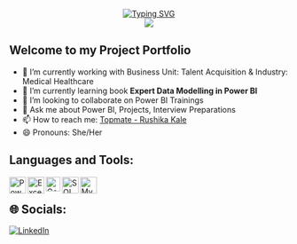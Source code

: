 <p align="center">
<a href="https://github.com/rushika-kale">
    <img src="https://readme-typing-svg.demolab.com?font=Georgia&size=18&duration=2000&pause=100&multiline=true&width=500&height=80&lines=Rushika Kale;Talent Intelligence Consultant+%7C+Power BI+%7C+Excel;SQL+%7C+Technical Trainer" alt="Typing SVG" />
</a>
<br/>
<a href="https://github.com/rushika-kale">
    <img src="https://github-stats-alpha.vercel.app/api?username=rushika-kale&cc=22272e&tc=37BCF6&ic=fff&bc=0000">
</a>
</br>

## Welcome to my Project Portfolio

- 🔭 I’m currently working with Business Unit: Talent Acquisition & Industry: Medical Healthcare
- 🌱 I’m currently learning book <B>Expert Data Modelling in Power BI</B>
- 👯 I’m looking to collaborate on Power BI Trainings 
- 💬 Ask me about Power BI, Projects, Interview Preparations
- 📫 How to reach me: <a href="https://topmate.io/rushika_kale" target="blank">Topmate - Rushika Kale</a>
- 😄 Pronouns: She/Her

<!--
- 🔭 Graduated from Yeshwantrao Chavan College of Engineering, Nagpur
- 🌱 Business Unit: Talent Acquisition & Industry: Medical Healthcare
- 🥅 Goal for 2024: Educate and help 2500+ students to upgrade with their Skills
- 📫 Connect with me at <a href="https://topmate.io/rushika_kale" target="blank">Topmate - Rushika Kale</a>
 - 🤔 I’m looking for help with ...
- ⚡ Fun fact: I didn't know what are YouTube, Facebook, and Instagram until I was 15! -->


## Languages and Tools:

<img align="left" alt="Power BI" width="30px" src="https://www.tekenable.ie/wp-content/uploads/2019/09/PowerBI-Icon-Transparent.png" />
<img align="left" alt="Excel" width="30px" src="https://www.shareicon.net/data/2016/06/24/618244_excel_2000x2000.png" />
<img align="left" alt="Google Sheets" width="26px" src="https://martechwithme.com/wp-content/uploads/2020/12/2000px-Google_Sheets_logo.svg.png" />
<img align="left" alt="SQL Server" width="30px" src="https://cdn.jsdelivr.net/gh/devicons/devicon@latest/icons/microsoftsqlserver/microsoftsqlserver-original-wordmark.svg" />
<img align="left" alt="MySQL" width="30px" src="https://cdn.jsdelivr.net/gh/devicons/devicon@latest/icons/mysql/mysql-original-wordmark.svg" />
<!-- <img align="left" alt="Jupyter Notebook" width="30px" src="https://cdn.jsdelivr.net/gh/devicons/devicon@latest/icons/jupyter/jupyter-original-wordmark.svg" />
<img align="left" alt="UiPath" width="30px" src="https://companieslogo.com/img/orig/PATH-4f96bcbf.png?t=1649160715" />
<img align="left" alt="AWS" width="30px" src="https://cdn.jsdelivr.net/gh/devicons/devicon@latest/icons/amazonwebservices/amazonwebservices-original-wordmark.svg" />
<img align="left" alt="VSCode" width="30px" src="https://cdn.jsdelivr.net/gh/devicons/devicon@latest/icons/vscode/vscode-original-wordmark.svg" />
<img align="left" alt="Visual Basic" width="30px" src="https://cdn.jsdelivr.net/gh/devicons/devicon@latest/icons/visualbasic/visualbasic-original.svg" />
<img align="left" alt="R" width="30px" src="https://cdn.jsdelivr.net/gh/devicons/devicon@latest/icons/r/r-original.svg" />
<img align="left" alt="Tableau" width="30px" src="https://www.svgrepo.com/download/354428/tableau-icon.svg" />
<img align="left" alt="PostgreSQL" width="30px" src="https://cdn.jsdelivr.net/gh/devicons/devicon@latest/icons/postgresql/postgresql-original.svg" />
<img align="left" alt="Azure SQL database" width="30px" src="https://cdn.jsdelivr.net/gh/devicons/devicon@latest/icons/azuresqldatabase/azuresqldatabase-original.svg" />
<img align="left" alt="SQLite" width="30px" src="https://cdn.jsdelivr.net/gh/devicons/devicon@latest/icons/sqlite/sqlite-original.svg" />
<img align="left" alt="Python" width="30px" src="https://cdn.jsdelivr.net/gh/devicons/devicon@latest/icons/python/python-original.svg" />
-->
<br />


## 🌐 Socials:
[![LinkedIn](https://img.shields.io/badge/LinkedIn-%230077B5.svg?logo=linkedin&logoColor=white)](https://www.linkedin.com/in/rushika-kale/) <!--[![Twitter](https://img.shields.io/badge/Twitter-%231DA1F2.svg?logo=Twitter&logoColor=white)](https://twitter.com/PushkarShinde16) [![Instagram](https://img.shields.io/badge/Instagram-%23E4405F.svg?logo=Instagram&logoColor=white)](https://www.instagram.com/pushkarshinde__/) 
-->
<br />

<!-- ## 📈 Git Stats

![](http://github-profile-summary-cards.vercel.app/api/cards/profile-details?username=PushkarShinde&theme=dracula) 
![](http://github-profile-summary-cards.vercel.app/api/cards/repos-per-language?username=PushkarShinde&theme=dracula) 
![](http://github-profile-summary-cards.vercel.app/api/cards/most-commit-language?username=PushkarShinde&theme=dracula)
-->


[website]: #
[course]: #
[twitter]: #
[youtube]: # 
[linkedin]: https://www.linkedin.com/in/rushika-kale/
